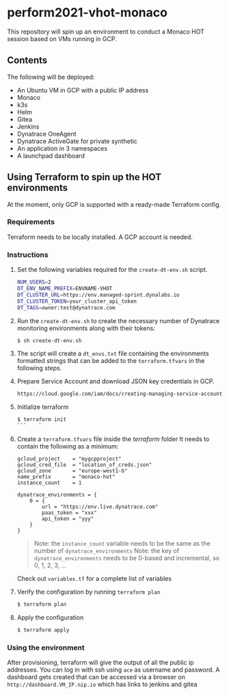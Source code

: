 # perform2021-vhot-monaco

This repository will spin up an environment to conduct a Monaco HOT session based on VMs running in GCP.

## Contents

The following will be deployed:
- An Ubuntu VM in GCP with a public IP address
- Monaco
- k3s
- Helm
- Gitea
- Jenkins
- Dynatrace OneAgent
- Dynatrace ActiveGate for private synthetic
- An application in 3 namespaces
- A launchpad dashboard

## Using Terraform to spin up the HOT environments

At the moment, only GCP is supported with a ready-made Terraform config.

### Requirements

Terraform needs to be locally installed.
A GCP account is needed.

### Instructions

1. Set the following variables required for the `create-dt-env.sh` script.

    ```bash
    NUM_USERS=2
    DT_ENV_NAME_PREFIX=ENVNAME-VHOT
    DT_CLUSTER_URL=https://env.managed-sprint.dynalabs.io
    DT_CLUSTER_TOKEN=your_cluster_api_token
    DT_TAGS=owner:test@dynatrace.com
    ```

1. Run the `create-dt-env.sh` to create the necessary number of Dynatrace monitoring environments along with their tokens:

    ```bash
    $ sh create-dt-env.sh
    ```

1. The script will create a `dt_envs.txt` file containing the environments formatted strings that can be added to the `terraform.tfvars` in the following steps.

1. Prepare Service Account and download JSON key credentials in GCP.

    ```bash
    https://cloud.google.com/iam/docs/creating-managing-service-accounts
    ```

1. Initialize terraform

    ```bash
    $ terraform init
    ```    `

1. Create a `terraform.tfvars` file inside the *terraform* folder
   It needs to contain the following as a minimum:

    ```hcl
    gcloud_project    = "mygcpproject"
    gcloud_cred_file  = "location_of_creds.json"
    gcloud_zone       = "europe-west1-b"
    name_prefix       = "monaco-hot" 
    instance_count    = 1

    dynatrace_environments = {
        0 = {
            url = "https://env.live.dynatrace.com"
            paas_token = "xxx"
            api_token = "yyy"
        }
    }
    ```

    > Note: the `instance_count` variable needs to be the same as the number of `dynatrace_environments`
    > Note: the key of `dynatrace_environments` needs to be 0-based and incremental, so 0, 1, 2, 3, ...

    Check out `variables.tf` for a complete list of variables

1.  Verify the configuration by running `terraform plan`
    
    ```bash
    $ terraform plan
    ```

1. Apply the configuration

    ```bash
    $ terraform apply
    ```

### Using the environment

After provisioning, terraform will give the output of all the public ip addresses.
You can log in with ssh using `ace` as username and password.
A dashboard gets created that can be accessed via a browser on `http://dashboard.VM_IP.nip.io` which has links to jenkins and gitea